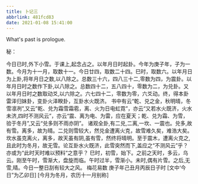 ```yaml
---
title: 卜记三
abbrlink: 481fcd83
date: 2021-01-08 15:41:00
---
```

What's past is prologue.

<!--more-->秘：
  今日已时,外下小雪。于课上,起念占之。以年月日时起卦。今年为庚子年，子为一数。今月为十一月，取数十一。今日廿四，取数二十四。巳时，取数六。以年月日为上卦,将年月日之数,以八除之。总数三十六，四八三十二,零数为四，为震卦。以年月日时之数作下卦,以八除之。总数四十二，五八四十，零数为二，为兑卦。又以年月日时之数取动爻,以六除之。六七四十二，零数为零，六爻动。终，得本卦雷泽归妹卦，变卦火泽睽卦，互卦水火既济。
  书中有云“乾、兑之金，秋明晴，冬雪凛冽”,又云”乾、兑为霜雪霜雹，离、火为日电虹霓”，亦云“又若水火既济，火水未济,四时不测风云”，亦云“震、离为电、为雷，应在夏天；乾、兑为霜、为雪，验于冬月”,又云“兑多则不雨亦阴”。
  诸观全卦,有二兑,二离,一坎、一震也。兑多,故有雪。离多，故为晴。二兑则雪较大，然兑金遭离火克，故雪难久矣，难浩大矣。坎水虽克离火，离多，故天虽有阴,虽有雪，然终将晴明。至于震木，遭离火克之,且此时为冬月，故无雪。论互卦水火既济，此雪突然而下,盖应之“不测风云”乎？亦或为“此时天时难以预料“之意乎？
  巳时，初雪，始下。之前之天时，多云，乌云。刚至午时，雪渐大，盘旋而临。午时过半，雪渐小。未时,偶有片雪。之后,无雪,晴。今日一整日刮有较大之风。
梅花易数
庚子年己丑月丙辰日子时
[文中‘今日”为乙卯日]
[今月为冬月，农历十一月别称]
